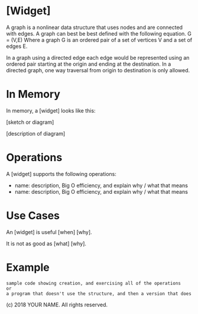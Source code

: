 # \[Widget\]

A graph is a nonlinear data structure that uses nodes and are connected with edges. A graph can best be best defined with the following equation. G = (V,E) Where a graph G is an ordered pair of a set of vertices V and a set of edges E. 

In a graph using a directed edge each edge would be represented using an ordered pair starting at the origin and ending at the destination. In a directed graph, one way traversal from origin to destination is only allowed.   


# In Memory

In memory, a \[widget\] looks like this:

\[sketch or diagram\]

\[description of diagram\]

# Operations

A \[widget\] supports the following operations:

* name: description, Big O efficiency, and explain why / what that means
* name: description, Big O efficiency, and explain why / what that means

# Use Cases

An \[widget\] is useful \[when\] \[why\].

It is not as good as \[what] \[why\].

# Example

```
sample code showing creation, and exercising all of the operations
or
a program that doesn't use the structure, and then a version that does
```

(c) 2018 YOUR NAME. All rights reserved.

